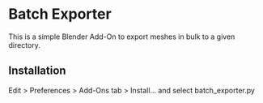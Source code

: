 # Batch Exporter
This is a simple Blender Add-On to export meshes in bulk to a given directory.

## Installation
Edit > Preferences > Add-Ons tab > Install... and select batch_exporter.py
